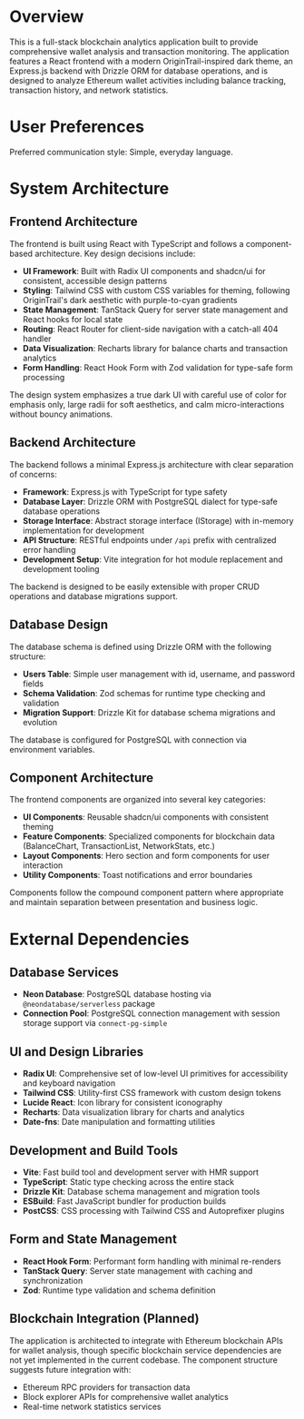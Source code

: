 # Overview

This is a full-stack blockchain analytics application built to provide comprehensive wallet analysis and transaction monitoring. The application features a React frontend with a modern OriginTrail-inspired dark theme, an Express.js backend with Drizzle ORM for database operations, and is designed to analyze Ethereum wallet activities including balance tracking, transaction history, and network statistics.

# User Preferences

Preferred communication style: Simple, everyday language.

# System Architecture

## Frontend Architecture
The frontend is built using React with TypeScript and follows a component-based architecture. Key design decisions include:

- **UI Framework**: Built with Radix UI components and shadcn/ui for consistent, accessible design patterns
- **Styling**: Tailwind CSS with custom CSS variables for theming, following OriginTrail's dark aesthetic with purple-to-cyan gradients
- **State Management**: TanStack Query for server state management and React hooks for local state
- **Routing**: React Router for client-side navigation with a catch-all 404 handler
- **Data Visualization**: Recharts library for balance charts and transaction analytics
- **Form Handling**: React Hook Form with Zod validation for type-safe form processing

The design system emphasizes a true dark UI with careful use of color for emphasis only, large radii for soft aesthetics, and calm micro-interactions without bouncy animations.

## Backend Architecture
The backend follows a minimal Express.js architecture with clear separation of concerns:

- **Framework**: Express.js with TypeScript for type safety
- **Database Layer**: Drizzle ORM with PostgreSQL dialect for type-safe database operations
- **Storage Interface**: Abstract storage interface (IStorage) with in-memory implementation for development
- **API Structure**: RESTful endpoints under `/api` prefix with centralized error handling
- **Development Setup**: Vite integration for hot module replacement and development tooling

The backend is designed to be easily extensible with proper CRUD operations and database migrations support.

## Database Design
The database schema is defined using Drizzle ORM with the following structure:

- **Users Table**: Simple user management with id, username, and password fields
- **Schema Validation**: Zod schemas for runtime type checking and validation
- **Migration Support**: Drizzle Kit for database schema migrations and evolution

The database is configured for PostgreSQL with connection via environment variables.

## Component Architecture
The frontend components are organized into several key categories:

- **UI Components**: Reusable shadcn/ui components with consistent theming
- **Feature Components**: Specialized components for blockchain data (BalanceChart, TransactionList, NetworkStats, etc.)
- **Layout Components**: Hero section and form components for user interaction
- **Utility Components**: Toast notifications and error boundaries

Components follow the compound component pattern where appropriate and maintain separation between presentation and business logic.

# External Dependencies

## Database Services
- **Neon Database**: PostgreSQL database hosting via `@neondatabase/serverless` package
- **Connection Pool**: PostgreSQL connection management with session storage support via `connect-pg-simple`

## UI and Design Libraries
- **Radix UI**: Comprehensive set of low-level UI primitives for accessibility and keyboard navigation
- **Tailwind CSS**: Utility-first CSS framework with custom design tokens
- **Lucide React**: Icon library for consistent iconography
- **Recharts**: Data visualization library for charts and analytics
- **Date-fns**: Date manipulation and formatting utilities

## Development and Build Tools
- **Vite**: Fast build tool and development server with HMR support
- **TypeScript**: Static type checking across the entire stack
- **Drizzle Kit**: Database schema management and migration tools
- **ESBuild**: Fast JavaScript bundler for production builds
- **PostCSS**: CSS processing with Tailwind CSS and Autoprefixer plugins

## Form and State Management
- **React Hook Form**: Performant form handling with minimal re-renders
- **TanStack Query**: Server state management with caching and synchronization
- **Zod**: Runtime type validation and schema definition

## Blockchain Integration (Planned)
The application is architected to integrate with Ethereum blockchain APIs for wallet analysis, though specific blockchain service dependencies are not yet implemented in the current codebase. The component structure suggests future integration with:
- Ethereum RPC providers for transaction data
- Block explorer APIs for comprehensive wallet analytics
- Real-time network statistics services
